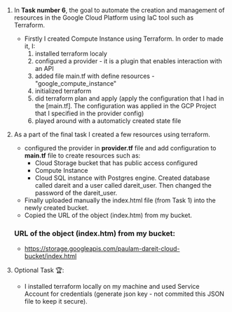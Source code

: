 1) In **Task number 6**, the goal to automate the creation and management of resources in the Google Cloud Platform using IaC tool such as Terraform.
    * Firstly I created Compute Instance using Terraform. In order to made it, I:
        1. installed terraform localy
        2. configured a provider - it is a plugin that enables interaction with an API
        3. added file main.tf with define resources - "google_compute_instance"
        4. initialized terraform
        5. did terraform plan and apply (apply the configuration that I had in the [main.tf]. The configuration was applied in the GCP Project that I specified in the provider config)
        6. played around with a automaticly created state file

2) As a part of the final task I created a few resources using terraform.
    * configured the provider in **provider.tf** file and add configuration to **main.tf** file to create resources such as: 
        - Cloud Storage bucket that has public access configured
        - Compute Instance
        - Cloud SQL instance with Postgres engine. Created database called dareit and a user called dareit_user. Then changed the password of the dareit_user.
    * Finally uploaded manually the index.html file (from Task 1) into the newly created bucket.
    * Copied the URL of the object (index.htm) from my bucket.
    ### URL of the object (index.htm) from my bucket:
    * https://storage.googleapis.com/paulam-dareit-cloud-bucket/index.html

3) Optional Task 🏆:
    * I installed terraform locally on my machine and used Service Account for credentials (generate json key - not commited this JSON file to keep it secure).